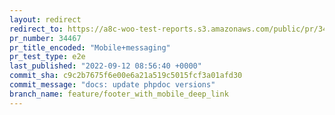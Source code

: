 ```yaml
---
layout: redirect
redirect_to: https://a8c-woo-test-reports.s3.amazonaws.com/public/pr/34467/e2e/index.html
pr_number: 34467
pr_title_encoded: "Mobile+messaging"
pr_test_type: e2e
last_published: "2022-09-12 08:56:40 +0000"
commit_sha: c9c2b7675f6e00e6a21a519c5015fcf3a01afd30
commit_message: "docs: update phpdoc versions"
branch_name: feature/footer_with_mobile_deep_link
---
```

